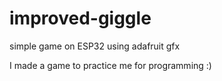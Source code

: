 # improved-giggle
simple game on ESP32 using adafruit gfx

I made a game to practice me for programming :)

